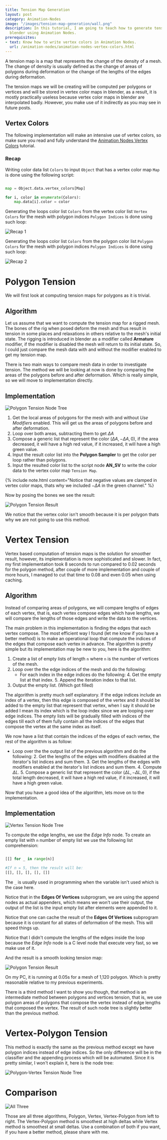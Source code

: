 ```yaml
---
title: Tension Map Generation
layout: post
category: Animation-Nodes
image: "/images/tension-map-generation/wall.png"
description: In this tutorial, I am going to teach how to generate tension maps in
  blender using Animation Nodes.
prerequisites:
- text: Know how to write vertex colors in Animation Nodes.
  url: /animation-nodes/animation-nodes-vertex-colors.html
---
```


A tension map is a map that represents the change of the density of a mesh. The change of density is usually defined as the change of areas of polygons during deformation or the change of the lengths of the edges during deformation.

The tension maps we will be creating will be computed per polygons or vertices and will be stored in vertex color maps in blender, as a result, it is mostly practically useless because vertex color maps in blender are interpolated badly. However, you make use of it indirectly as you may see in future posts.


## Vertex Colors

The following implementation will make an intensive use of vertex colors, so make sure you read and fully understand the [Animation Nodes Vertex Colors](/animation-nodes/animation-nodes-vertex-colors.html) tutorial.

### Recap

Writing color data list `Colors` to input `Object` that has a vertex color map `Map` is done using the following script:

~~~python

map = Object.data.vertex_colors[Map]

for i, color in enumerate(Colors):
	map.data[i].color = color

~~~

Generating the loops color list `Colors` from the vertex color list `Vertex Colors` for the mesh with polygon indices `Polygon Indices` is done using such loop:

![Recap 1](/images/tension-map-generation/recap_1.png)

Generating the loops color list `Colors` from the polygon color list `Polygon Colors` for the mesh with polygon indices `Polygon Indices` is done using such loop:

![Recap 2](/images/tension-map-generation/recap_2.png)

# Polygon Tension

We will first look at computing tension maps for polygons as it is trivial.

## Algorithm

Let us assume that we want to compute the tension map for a rigged mesh. The bones of the rig when posed deform the mesh and thus result in tension in some places and relaxations in others relative to the mesh's initial state. The rigging is introduced in blender as a modifier called **Armature** modifier, if the modifier is disabled the mesh will return to its initial state. So, I could just compare the mesh data with and without the modifier enabled to get my tension map.

There is two main ways to compare mesh data in order to investigate tension. The method we will be looking at now  is done by comparing the areas of the polygons before and after deformation. Which is really simple, so we will move to implementation directly.

## Implementation

![Polygon Tension Node Tree](/images/tension-map-generation/polygon_tension_node_tree.png)

1. Get the local areas of polygons for the mesh with and without *Use Modifiers* enabled. This will get us the areas of polygons before and after deformation.
2. Loop over both areas, subtracting them to get $\Delta {A}$
3. Compose a generic list that represent the color $(\Delta {A}, -\Delta {A}, 0)$, if the area decreased, it will have a high red value, if it increased, it will have a high green value.
4. Input the result color list into the **Polygon Sampler** to get the color per loop rather than polygons.
5. Input the resulted color list to the script node **AN_SV** to write the color data to the vertex color map `Tension Map`.

{% include note.html content="Notice that negative values are clamped in vertex color maps, thats why we included $-\Delta {A}$ in the green channel." %}

Now by posing the bones we see the result:

![Polygon Tension Result](/images/tension-map-generation/polygon_tension_node_tree.gif)

We notice that the vertex color isn't smooth because it is per polygon thats why we are not going to use this method.

# Vertex Tension

Vertex based computation of tension maps is the solution for smoother result, however, its implementation is more sophisticated and slower. In fact, my first implementation took 8 seconds to run compared to 0.02 seconds for the polygon method, after couple of more implementation and couple of more hours, I managed to cut that time to 0.08 and even 0.05 when using caching.

## Algorithm

Instead of comparing areas of polygons, we will compare lengths of edges of each vertex, that is, each vertex compose edges which have lengths, we will compare the lengths of those edges and write the data to the vertices.

The main problem in this implementation is finding the edges that each vertex compose. The most efficient way I found (let me know if you have a better method) is to make an operational loop that compute the indices of the edges that compose each vertex in advance. The algorithm is pretty simple but its implementation may be new to you, here is the algorithm:

1. Create a list of empty lists of length `n` where `n` is the number of vertices of the mesh.
2. Loop over the the edge indices of the mesh and do the following:
	- For each index in the edge indices do the following:
		4. Get the empty list at that index.
		5. Append the iteration index to that list.
6. Output the empty list. (Which got filled)

The algorithm is pretty much self explanatory. If the edge indices include an index of a vertex, then this edge is composed of the vertex and it should be added to the empty list that represent that vertex, when I say it should be added I mean its index which is the loop index since we are looping over edge indices. The empty lists will be gradually filled with indices of the edges till each of them fully contain all the indices of the edges that compose the vertex at the same index as itself.

We now have a list that contain the indices of the edges of each vertex, the rest of the algorithm is as follow:

- Loop over the the output list of the previous algorithm and do the following:
	2. Get the lengths of the edges with modifiers disabled at the iterator's list indices and sum them.
	3. Get the lengths of the edges with modifiers enabled at the iterator's list indices and sum them.
	4. Compute $\Delta L$.
	5. Compose a generic list that represent the color $(\Delta {L}, -\Delta {L}, 0)$, if the total length decreased, it will have a high red value, if it increased, it will have a high green value.

Now that you have a good idea of the algorithm, lets move on to the implementation.

## Implementation

![Vertex Tension Node Tree](/images/tension-map-generation/vertex_tension_node_tree.png)

To compute the edge lengths, we use the *Edge Info* node. To create an empty list with `n` number of empty list we use the following list comprehension:

~~~python

[[] for _ in range(n)]

#If n = 5, then the result will be:
[[], [], [], [], []]

~~~

The `_` is usually used in programming when the variable isn't used which is the case here.

Notice that in the **Edges Of Vertices** subprogram, we are using the append nodes as actual appenders, which means we won't use their output, the output of the list is the input empty list after elements were appended to it.

Notice that one can cache the result of the **Edges Of Vertices** subprogram because it is constant for all states of deformation of the mesh. This will speed things up.

Notice that I didn't compute the lengths of the edges inside the loop because the *Edge Info* node is a C level node that execute very fast, so we make use of it.

And the result is a smooth looking tension map:


![Polygon Tension Result](/images/tension-map-generation/vertex_tension_node_tree.gif)

On my PC, it is running at 0.05s for a mesh of 1,120 polygon. Which is pretty reasonable relative to my previous experiments.

There is a third method I want to show you though, that method is an intermediate method between polygons and vertices tension, that is, we use polygon areas of polygons that compose the vertex instead of edge lengths that composed the vertex. The result of such node tree is slightly better than the previous method.

# Vertex-Polygon Tension

This method is exactly the same as the previous method except we have polygon indices instead of edge indices. So the only difference will be in the classifier and the appending process which will be automated. Since it is pretty similar, I won't explain it, here is the node tree:

![Polygon-Vertex Tension Node Tree](/images/tension-map-generation/vertex_polygon_tension_node_tree.png)

# Comparison

![All Three](/images/tension-map-generation/wall.png)

Those are all three algorithms, Polygon, Vertex, Vertex-Polygon from left to right. The Vertex-Polygon method is smoothest at high deltas while Vertex method is smoothest at small deltas. Use a combination of both if you want, if you have a better method, please share with me.